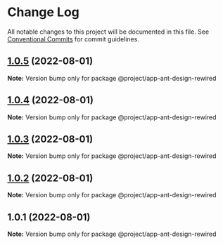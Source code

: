 # Change Log

All notable changes to this project will be documented in this file.
See [Conventional Commits](https://conventionalcommits.org) for commit guidelines.

## [1.0.5](https://gitee.com/sparkparis123/lerna-cli/compare/@project/app-ant-design-rewired@1.0.4...@project/app-ant-design-rewired@1.0.5) (2022-08-01)

**Note:** Version bump only for package @project/app-ant-design-rewired





## [1.0.4](https://gitee.com/sparkparis123/lerna-cli/compare/@project/app-ant-design-rewired@1.0.3...@project/app-ant-design-rewired@1.0.4) (2022-08-01)

**Note:** Version bump only for package @project/app-ant-design-rewired





## [1.0.3](https://gitee.com/sparkparis123/lerna-cli/compare/@project/app-ant-design-rewired@1.0.2...@project/app-ant-design-rewired@1.0.3) (2022-08-01)

**Note:** Version bump only for package @project/app-ant-design-rewired





## [1.0.2](https://gitee.com/sparkparis123/lerna-cli/compare/@project/app-ant-design-rewired@1.0.1...@project/app-ant-design-rewired@1.0.2) (2022-08-01)

**Note:** Version bump only for package @project/app-ant-design-rewired





## 1.0.1 (2022-08-01)

**Note:** Version bump only for package @project/app-ant-design-rewired
